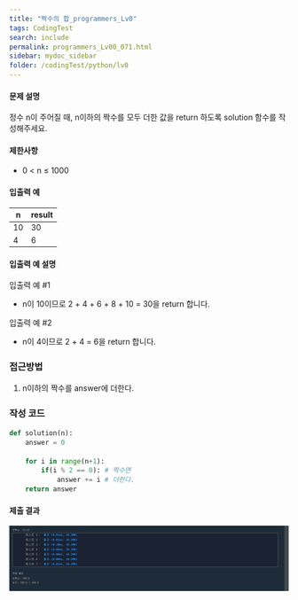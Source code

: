 ```yaml
---
title: "짝수의 합_programmers_Lv0"
tags: CodingTest
search: include
permalink: programmers_Lv00_071.html
sidebar: mydoc_sidebar
folder: /codingTest/python/lv0
---
```



#### 문제 설명 <br>

정수 n이 주어질 때, n이하의 짝수를 모두 더한 값을 return 하도록 solution 함수를 작성해주세요.

#### 제한사항 <br>

- 0 < n ≤ 1000

#### 입출력 예 <br>
  
n|	result
---|---
10|	30
4|	6

#### 입출력 예 설명 <br>

입출력 예 #1
- n이 10이므로 2 + 4 + 6 + 8 + 10 = 30을 return 합니다.

입출력 예 #2
- n이 4이므로 2 + 4 = 6을 return 합니다.

### 접근방법 <br>

1. n이하의 짝수를 answer에 더한다.

### 작성 코드 <br>

```python
def solution(n):
    answer = 0
    
    for i in range(n+1):
        if(i % 2 == 0): # 짝수면
            answer += i # 더한다.
    return answer
```

#### 제출 결과

![제출 결과](\images\programmers_Lv00_071.png)





